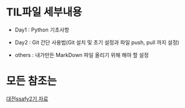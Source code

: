 # TIL파일 세부내용

* Day1 : Python 기초사항
* Day2 : Git 간단 사용법(Git 설치 및 초기 설정과 파일 push, pull 까지 설정)





* others : 내가만든 MarkDown 파일 올리기 위해 해야 할 설정



# 모든 참조는

[대전ssafy2기 자료](https://github.com/djpy02-01)

